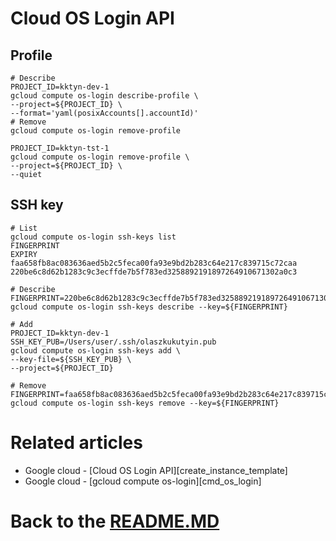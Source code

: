 # Cloud OS Login API

## Profile

```shell
# Describe
PROJECT_ID=kktyn-dev-1
gcloud compute os-login describe-profile \
--project=${PROJECT_ID} \
--format='yaml(posixAccounts[].accountId)'
# Remove
gcloud compute os-login remove-profile

PROJECT_ID=kktyn-tst-1
gcloud compute os-login remove-profile \
--project=${PROJECT_ID} \
--quiet
```

## SSH key

```shell
# List
gcloud compute os-login ssh-keys list
FINGERPRINT                                                       EXPIRY
faa658fb8ac083636aed5b2c5feca00fa93e9bd2b283c64e217c839715c72caa
220be6c8d62b1283c9c3ecffde7b5f783ed3258892191897264910671302a0c3

# Describe
FINGERPRINT=220be6c8d62b1283c9c3ecffde7b5f783ed3258892191897264910671302a0c3
gcloud compute os-login ssh-keys describe --key=${FINGERPRINT}

# Add
PROJECT_ID=kktyn-dev-1
SSH_KEY_PUB=/Users/user/.ssh/olaszkukutyin.pub
gcloud compute os-login ssh-keys add \
--key-file=${SSH_KEY_PUB} \
--project=${PROJECT_ID}

# Remove
FINGERPRINT=faa658fb8ac083636aed5b2c5feca00fa93e9bd2b283c64e217c839715c72caa
gcloud compute os-login ssh-keys remove --key=${FINGERPRINT}
```

# Related articles

* Google cloud - [Cloud OS Login API][create_instance_template]
* Google cloud - [gcloud compute os-login][cmd_os_login]

# Back to the [README.MD][readme]

[readme]:<./README.MD>

[os_login_cmd]:<https://cloud.google.com/sdk/gcloud/reference/compute/os-login>

[os_login_api]:<https://cloud.google.com/compute/docs/oslogin/rest/>


